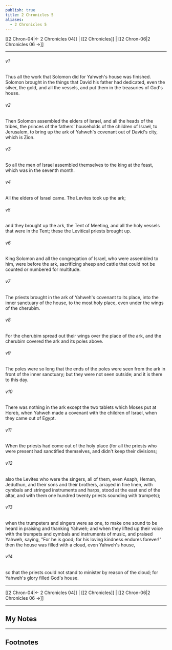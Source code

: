 ```yaml
---
publish: true
title: 2 Chronicles 5
aliases:
  - 2 Chronicles 5
---
```


[[2 Chron-04|← 2 Chronicles 04]] | [[2 Chronicles]] | [[2 Chron-06|2 Chronicles 06 →]]
***



###### v1 
Thus all the work that Solomon did for Yahweh's house was finished. Solomon brought in the things that David his father had dedicated, even the silver, the gold, and all the vessels, and put them in the treasuries of God's house. 

###### v2 
Then Solomon assembled the elders of Israel, and all the heads of the tribes, the princes of the fathers' households of the children of Israel, to Jerusalem, to bring up the ark of Yahweh's covenant out of David's city, which is Zion. 

###### v3 
So all the men of Israel assembled themselves to the king at the feast, which was in the seventh month. 

###### v4 
All the elders of Israel came. The Levites took up the ark; 

###### v5 
and they brought up the ark, the Tent of Meeting, and all the holy vessels that were in the Tent; these the Levitical priests brought up. 

###### v6 
King Solomon and all the congregation of Israel, who were assembled to him, were before the ark, sacrificing sheep and cattle that could not be counted or numbered for multitude. 

###### v7 
The priests brought in the ark of Yahweh's covenant to its place, into the inner sanctuary of the house, to the most holy place, even under the wings of the cherubim. 

###### v8 
For the cherubim spread out their wings over the place of the ark, and the cherubim covered the ark and its poles above. 

###### v9 
The poles were so long that the ends of the poles were seen from the ark in front of the inner sanctuary; but they were not seen outside; and it is there to this day. 

###### v10 
There was nothing in the ark except the two tablets which Moses put at Horeb, when Yahweh made a covenant with the children of Israel, when they came out of Egypt. 

###### v11 
When the priests had come out of the holy place (for all the priests who were present had sanctified themselves, and didn't keep their divisions; 

###### v12 
also the Levites who were the singers, all of them, even Asaph, Heman, Jeduthun, and their sons and their brothers, arrayed in fine linen, with cymbals and stringed instruments and harps, stood at the east end of the altar, and with them one hundred twenty priests sounding with trumpets); 

###### v13 
when the trumpeters and singers were as one, to make one sound to be heard in praising and thanking Yahweh; and when they lifted up their voice with the trumpets and cymbals and instruments of music, and praised Yahweh, saying, "For he is good; for his loving kindness endures forever!" then the house was filled with a cloud, even Yahweh's house, 

###### v14 
so that the priests could not stand to minister by reason of the cloud; for Yahweh's glory filled God's house.

***
[[2 Chron-04|← 2 Chronicles 04]] | [[2 Chronicles]] | [[2 Chron-06|2 Chronicles 06 →]]

---
## My Notes

---
## Footnotes